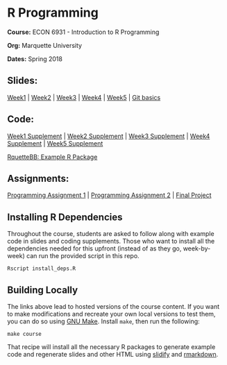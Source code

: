 # R Programming

**Course:** ECON 6931 - Introduction to R Programming

**Org:** Marquette University

**Dates:** Spring 2018

## Slides:

[Week1](https://jameslamb.github.io/teaching/mu_rprog/slides/Week1_Lecture.html#1) | 
[Week2](https://jameslamb.github.io/teaching/mu_rprog/slides/Week2_Lecture.html#1) |
[Week3](https://jameslamb.github.io/teaching/mu_rprog/slides/Week3_Lecture.html#1) |
[Week4](https://jameslamb.github.io/teaching/mu_rprog/slides/Week4_Lecture.html#1) |
[Week5](https://jameslamb.github.io/teaching/mu_rprog/slides/Week5_Lecture.html#1) |
[Git basics](https://jameslamb.github.io/teaching/mu_rprog/slides/git.html#1)

## Code:

[Week1 Supplement](https://jameslamb.github.io/teaching/mu_rprog/,code/Week1_Supplement.html) | [Week2 Supplement](https://jameslamb.github.io/teaching/mu_rprog/code/Week2_Supplement.html) | [Week3 Supplement](https://jameslamb.github.io/teaching/mu_rprog/code/Week3_Supplement.html) | [Week4 Supplement](https://jameslamb.github.io/teaching/mu_rprog/code/Week4_Supplement.html) | [Week5 Supplement](https://jameslamb.github.io/teaching/mu_rprog/code/Week5_Supplement.html)

[RquetteBB: Example R Package](https://github.com/jameslamb/teaching/tree/master/mu_rprog/code/RquetteBB)

## Assignments:

[Programming Assignment 1](https://github.com/jameslamb/teaching/blob/master/mu_rprog/assignments/programming_assignment1.R) | [Programming Assignment 2](https://jameslamb.github.io/teaching/mu_rprog/assignments/programming_assignment2.html) | [Final Project](https://jameslamb.github.io/teaching/mu_rprog/assignments/final_project.html)

## Installing R Dependencies

Throughout the course, students are asked to follow along with example code in slides and coding supplements. Those who want to install all the dependencies needed for this upfront (instead of as they go, week-by-week) can run the provided script in this repo.

```
Rscript install_deps.R
```

## Building Locally

The links above lead to hosted versions of the course content. If you want to make modifications and recreate your own local versions to test them, you can do so using [GNU Make](https://www.gnu.org/software/make/). Install `make`, then run the following:

```
make course
```

That recipe will install all the necessary R packages to generate example code and regenerate slides and other HTML using [slidify](http://slidify.org/) and [rmarkdown](http://rmarkdown.rstudio.com/).
